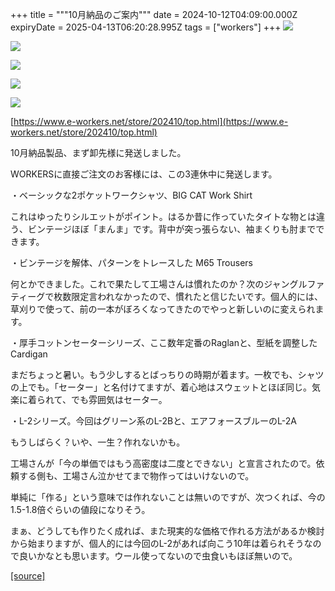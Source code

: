 +++
title = """10月納品のご案内"""
date = 2024-10-12T04:09:00.000Z
expiryDate = 2025-04-13T06:20:28.995Z
tags = ["workers"]
+++
[![](https://blogger.googleusercontent.com/img/b/R29vZ2xl/AVvXsEigJHOgpC6rGPgmgTiTIaT9QU64XQbB4BF80LaMc-ULeJcb0Cp0Vi7nGfBGJQmw1eU_TBD7I756NvJHZLzvv92QkSzBy4BIgxjXD7P0TpwsSG3trDFEbcI3NRz73v8kHj_XTZ1-ZSZ_ztlCOtH0V_MBueftR6bm5j7Bxela6G3A7fcFMfwO-VmnB0vmpU8/s320/i4-2.jpg)](https://blogger.googleusercontent.com/img/b/R29vZ2xl/AVvXsEigJHOgpC6rGPgmgTiTIaT9QU64XQbB4BF80LaMc-ULeJcb0Cp0Vi7nGfBGJQmw1eU_TBD7I756NvJHZLzvv92QkSzBy4BIgxjXD7P0TpwsSG3trDFEbcI3NRz73v8kHj_XTZ1-ZSZ_ztlCOtH0V_MBueftR6bm5j7Bxela6G3A7fcFMfwO-VmnB0vmpU8/s1050/i4-2.jpg)

  

[![](https://blogger.googleusercontent.com/img/b/R29vZ2xl/AVvXsEi4hsX3DJImmONkCxwty8ZxHK30-zA8PVpEiyqM1tTuxMQ6Oy_vmW3UHqTzn9zjFG1R31pDC1OzoppQqb7-7x7o1anaKn6_Pb7uoAVwRUAn9zxJ2VQrauAqrQyoMzZVb3x_I5DQ4cnvTGxovNJiKuuafFhOoBIzBo3vrHyL8Mmb7X4pjhTMZtrLhOTmnFk/s320/3.jpg)](https://blogger.googleusercontent.com/img/b/R29vZ2xl/AVvXsEi4hsX3DJImmONkCxwty8ZxHK30-zA8PVpEiyqM1tTuxMQ6Oy_vmW3UHqTzn9zjFG1R31pDC1OzoppQqb7-7x7o1anaKn6_Pb7uoAVwRUAn9zxJ2VQrauAqrQyoMzZVb3x_I5DQ4cnvTGxovNJiKuuafFhOoBIzBo3vrHyL8Mmb7X4pjhTMZtrLhOTmnFk/s1050/3.jpg)

  

[![](https://blogger.googleusercontent.com/img/b/R29vZ2xl/AVvXsEi2dmrJNpaJa4JCqy6vO3OriTa-r-OOj-cRgZpcJFa8szQu5XR6D-hfKTD7tWcaKjE_ynxf7YypX9JdA1kQkNfZv2hEWy2AFuZBWtNe7uHrUIQ5bQm4Cn6H6SNV1yCALHWHwnT_UQKcWdxL0rHo6jEUwajT3l0-raNoouIE04igEgOLg2oSrs3kALKCBiw/s320/2-1.jpg)](https://blogger.googleusercontent.com/img/b/R29vZ2xl/AVvXsEi2dmrJNpaJa4JCqy6vO3OriTa-r-OOj-cRgZpcJFa8szQu5XR6D-hfKTD7tWcaKjE_ynxf7YypX9JdA1kQkNfZv2hEWy2AFuZBWtNe7uHrUIQ5bQm4Cn6H6SNV1yCALHWHwnT_UQKcWdxL0rHo6jEUwajT3l0-raNoouIE04igEgOLg2oSrs3kALKCBiw/s1050/2-1.jpg)

  

[![](https://blogger.googleusercontent.com/img/b/R29vZ2xl/AVvXsEiDWa1xy897E7j6BALaC8pyGvIzAOy8SG80EcesBui4Lc2CY4rqSqY31-6Mb63st488r1jztVqfGVvXvsv9fKCfUenj5m9BfsCuSgOo4SQLiZTLuEYzFv4KtAxF49VE18CwTq7lYWqNBI9g9iaKcgXNFr2XM_GecKzi8xNlQgcQIE7TA6lIefYp5AhNGFs/s320/2.jpg)](https://blogger.googleusercontent.com/img/b/R29vZ2xl/AVvXsEiDWa1xy897E7j6BALaC8pyGvIzAOy8SG80EcesBui4Lc2CY4rqSqY31-6Mb63st488r1jztVqfGVvXvsv9fKCfUenj5m9BfsCuSgOo4SQLiZTLuEYzFv4KtAxF49VE18CwTq7lYWqNBI9g9iaKcgXNFr2XM_GecKzi8xNlQgcQIE7TA6lIefYp5AhNGFs/s1125/2.jpg)

  

[![](https://blogger.googleusercontent.com/img/b/R29vZ2xl/AVvXsEizWLS5HFfjZO4PUt4_4-KO6NOEOHRuFKGEW487LhZNoC2OY3HFgmcJ4ykRvTn-f3iOW_9-vsfgVgy8YDZf8yRClFWquItGAbPctfVQU4hHqEHyfEKRR8WKELXgZc-V9wjr9urhVaZaK8fjLoPGeQPFC33Ea-oSGvtc8mtE9DTMBHVGT2eq77HQprYNB1E/s320/1.jpg)](https://blogger.googleusercontent.com/img/b/R29vZ2xl/AVvXsEizWLS5HFfjZO4PUt4_4-KO6NOEOHRuFKGEW487LhZNoC2OY3HFgmcJ4ykRvTn-f3iOW_9-vsfgVgy8YDZf8yRClFWquItGAbPctfVQU4hHqEHyfEKRR8WKELXgZc-V9wjr9urhVaZaK8fjLoPGeQPFC33Ea-oSGvtc8mtE9DTMBHVGT2eq77HQprYNB1E/s1050/1.jpg)

  

[https://www.e-workers.net/store/202410/top.html](https://www.e-workers.net/store/202410/top.html)

10月納品製品、まず卸先様に発送しました。

WORKERSに直接ご注文のお客様には、この3連休中に発送します。

・ベーシックな2ポケットワークシャツ、BIG CAT Work Shirt

これはゆったりシルエットがポイント。はるか昔に作っていたタイトな物とは違う、ビンテージほぼ「まんま」です。背中が突っ張らない、袖まくりも肘までできます。

  

・ビンテージを解体、パターンをトレースした M65 Trousers

何とかできました。これで果たして工場さんは慣れたのか？次のジャングルファティーグで枚数限定言われなかったので、慣れたと信じたいです。個人的には、草刈りで使って、前の一本がぼろくなってきたのでやっと新しいのに変えられます。

  

・厚手コットンセーターシリーズ、ここ数年定番のRaglanと、型紙を調整したCardigan

まだちょっと暑い。もう少しするとばっちりの時期が着ます。一枚でも、シャツの上でも。「セーター」と名付けてますが、着心地はスウェットとほぼ同じ。気楽に着られて、でも雰囲気はセーター。

  

  
・L-2シリーズ。今回はグリーン系のL-2Bと、エアフォースブルーのL-2A

もうしばらく？いや、一生？作れないかも。

工場さんが「今の単価ではもう高密度は二度とできない」と宣言されたので。依頼する側も、工場さん泣かせてまで物作ってはいけないので。

単純に「作る」という意味では作れないことは無いのですが、次つくれば、今の1.5-1.8倍ぐらいの値段になりそう。

まぁ、どうしても作りたく成れば、また現実的な価格で作れる方法があるか検討から始まりますが、個人的には今回のL-2があれば向こう10年は着られそうなので良いかなとも思います。ウール使ってないので虫食いもほぼ無いので。

[[source]](https://eworkers.blogspot.com/2024/10/10.html)
